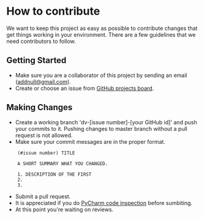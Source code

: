 # How to contribute

We want to keep this project as easy as possible to contribute changes that get things working in your environment.
There are a few guidelines that we need contributors to follow.

## Getting Started

* Make sure you are a collaborator of this project by sending an email (addnull@gmail.com).
* Create or choose an issue from [GitHub projects board](https://github.com/addnull/johanna/projects/1).

## Making Changes

* Create a working branch 'dv-[issue number]-[your GitHub id]' and push your commits to it. Pushing changes to master branch without a pull request is not allowed.
* Make sure your commit messages are in the proper format.
````
    (#issue number) TITLE

    A SHORT SUMMARY WHAT YOU CHANGED.
    
    1. DESCRIPTION OF THE FIRST
    2. 
    3. 
````
* Submit a pull request.
* It is appreciated if you do [PyCharm code inspection](https://www.jetbrains.com/help/pycharm/2016.2/inspection-tool-window.html) before sumbiting.
* At this point you're waiting on reviews.
